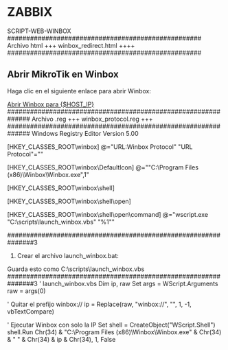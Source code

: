 # ZABBIX
SCRIPT-WEB-WINBOX
###################################################
Archivo html +++ winbox_redirect.html  ++++
###################################################
<!DOCTYPE html>
<html lang="es">
<head>
    <meta charset="UTF-8">
    <title>Abrir Winbox</title>
</head>
<body>
    <h2>Abrir MikroTik en Winbox</h2>
    <p>Haga clic en el siguiente enlace para abrir Winbox:</p>
    <a href="winbox://{HOST.IP}">Abrir Winbox para {$HOST_IP}</a>
</body>
</html>
##############################################################
Archivo .reg  +++ winbox_protocol.reg +++
##############################################################
Windows Registry Editor Version 5.00

[HKEY_CLASSES_ROOT\winbox]
@="URL:Winbox Protocol"
"URL Protocol"=""

[HKEY_CLASSES_ROOT\winbox\DefaultIcon]
@="\"C:\\Program Files (x86)\\Winbox\\Winbox.exe\",1"

[HKEY_CLASSES_ROOT\winbox\shell]

[HKEY_CLASSES_ROOT\winbox\shell\open]

[HKEY_CLASSES_ROOT\winbox\shell\open\command]
@="wscript.exe \"C:\\scripts\\launch_winbox.vbs\" \"%1\""

###############################################################3
1. Crear el archivo launch_winbox.bat:

Guarda esto como C:\scripts\launch_winbox.vbs
###############################################################3
' launch_winbox.vbs
Dim ip, raw
Set args = WScript.Arguments
raw = args(0)

' Quitar el prefijo winbox://
ip = Replace(raw, "winbox://", "", 1, -1, vbTextCompare)

' Ejecutar Winbox con solo la IP
Set shell = CreateObject("WScript.Shell")
shell.Run Chr(34) & "C:\Program Files (x86)\Winbox\Winbox.exe" & Chr(34) & " " & Chr(34) & ip & Chr(34), 1, False

